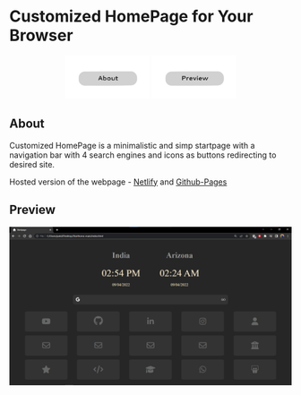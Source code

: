 <h1>Customized HomePage for Your Browser</h1>

<p align="center">
  <a href="#About"><img src="readmesrc/about.png" width="30%"></a>
  <a href="#Preview"><img src="readmesrc/preview.png" width="30%"></a>
</p>

## About
Customized HomePage is a minimalistic and simp startpage with a navigation bar with 4 search engines and icons as buttons redirecting to desired site.
<p> Hosted version of the webpage - <a href="https://62526d25e43dfb3933535a53--radiant-meerkat-0f30d1.netlify.app/">Netlify</a> and <a href="https://smitpatel910.github.io/Starthome-main/">Github-Pages</a></p>

## Preview
<img src="readmesrc/ss.png">






